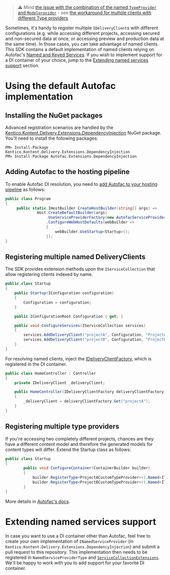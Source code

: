 > ⚠️ Mind [the issue with the combination of the named `TypeProvider` and `Modelprovider`](https://github.com/Kentico/kontent-delivery-sdk-net/issues/312) - see [the workaround for multple clients with different Type providers](https://github.com/Kentico/kontent-delivery-sdk-net/issues/312#issuecomment-1138139987)

Sometimes, it's handy to register multiple `IDeliveryClient`s with different configurations (e.g. while accessing different projects, accessing secured and non-secured data at once, or accessing preview and production data at the same time). In those cases, you can take advantage of named clients.
This SDK contains a default implementation of named clients relying on Autofac's [Named and Keyed Services](https://autofaccn.readthedocs.io/en/latest/advanced/keyed-services.html). If you wish to implement support for a DI container of your choice, jump to the [Extending named services support](#extending-named-services-support) section.

# Using the default Autofac implementation

## Installing the NuGet packages
Advanced registration scenarios are handled by the [Kentico.Kontent.Delivery.Extensions.DependencyInjection](https://www.nuget.org/packages/Kentico.Kontent.Delivery.Extensions.DependencyInjection) NuGet package. You'll need to install the following packages:
```
PM> Install-Package Kentico.Kontent.Delivery.Extensions.DependencyInjection
PM> Install-Package Autofac.Extensions.DependencyInjection
```

## Adding Autofac to the hosting pipeline
To enable Autofac DI resolution, you need to [add Autofac to your hosting pipeline](https://autofaccn.readthedocs.io/en/latest/integration/aspnetcore.html#asp-net-core-3-0-and-generic-hosting) as follows:

```csharp
public class Program
{
     public static IHostBuilder CreateHostBuilder(string[] args) =>
              Host.CreateDefaultBuilder(args)
                  .UseServiceProviderFactory(new AutofacServiceProviderFactory()) // Add this line
                  .ConfigureWebHostDefaults(webBuilder =>
                  {
                      webBuilder.UseStartup<Startup>();
                  });
}
```

## Registering multiple named DeliveryClients

The SDK provides extension methods upon the `IServiceCollection` that allow registering clients indexed by name.

```csharp
public class Startup
{
    public Startup(IConfiguration configuration)
    {
        Configuration = configuration;
    }

    public IConfigurationRoot Configuration { get; }

    public void ConfigureServices(IServiceCollection services)
    {
        services.AddDeliveryClient("projectA", Configuration, "ProjectAOptions", NamedServiceProviderType.Autofac);
        services.AddDeliveryClient("projectB", Configuration, "ProjectBOptions", NamedServiceProviderType.Autofac);
    }
}
```

For resolving named clients, inject the [IDeliveryClientFactory](https://github.com/Kentico/kontent-delivery-sdk-net/blob/master/Kentico.Kontent.Delivery.Abstractions/IDeliveryClientFactory.cs), which is registered in the DI container.

```csharp
public class HomeController : Controller
{
    private IDeliveryClient _deliveryClient;

    public HomeController(IDeliveryClientFactory deliveryClientFactory)
    {
        _deliveryClient = deliveryClientFactory.Get("projectA");
    }
}
```

## Registering multiple type providers
If you're accessing two completely different projects, chances are they have a different content model and therefore the generated models for content types will differ. Extend the Startup class as follows:

```csharp
public class Startup
{
        public void ConfigureContainer(ContainerBuilder builder)
        {
            builder.RegisterType<ProjectACustomTypeProvider>().Named<ITypeProvider>("projectA");
            builder.RegisterType<ProjectBCustomTypeProvider>().Named<ITypeProvider>("projectB");
        }
}
```

More details in [Autofac's docs](https://autofaccn.readthedocs.io/en/latest/integration/aspnetcore.html#startup-class).

# Extending named services support
In case you want to use a DI container other than Autofac, feel free to create your own implementation of `INamedServiceProvider` (in `Kentico.Kontent.Delivery.Extensions.DependencyInjection`) and submit a pull request to this repository.
This implementation then needs to be registered in `NamedServiceProviderType` and [`ServiceCollectionExtensions`](https://github.com/Kentico/kontent-delivery-sdk-net/blob/master/Kentico.Kontent.Delivery.Extensions.DependencyInjection/Extensions/ServiceCollectionExtensions.cs#L133).
We'll be happy to work with you to add support for your favorite DI container.